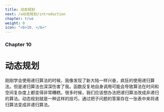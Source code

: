 ```yaml
---
title: 动态规划
next: /a动态规划/introduction
chapter: true
weight: 0
icon: "<b>10. </b>"
---
```


### Chapter 10

# 动态规划

刚刚学会使用递归算法的时候，我像发现了新大陆一样兴奋，疯狂的使用递归算法。但是递归算法也深深伤害了我。函数反复地自身调用可能会导致算法在时间和空间复杂度上都变得非常糟糕。很多时候，我们应该想办法把递归算法改成非递归的算法。动态规划就是一种这样的技巧，通过把子问题的答案存在一张表中来将递归算法变成非递归算法。
